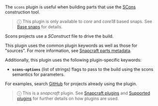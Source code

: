 The `scons` plugin is useful when building parts that use the [SCons](https://scons.org/) construction tool.

> ⓘ This plugin is only available to _core_ and _core18_ based snaps. See [Base snaps](/t/base-snaps/11198) for details.

Scons projects use a *SConstruct* file to drive the build.

This plugin uses the common plugin keywords as well as those for "sources". For more information, see [Snapcraft parts metadata](/t/snapcraft-parts-metadata/8336).

Additionally, this plugin uses the following plugin-specific keywords:

- **`scons-options`** (list of strings)
     flags to pass to the build using the scons semantics for parameters.
     
For examples, search [GitHub](https://github.com/search?q=path%3Asnapcraft.yaml+%22plugin%3A+scons%22&type=Code) for projects already using the plugin.     
     
> ⓘ  This is a *snapcraft* plugin. See [Snapcraft plugins](/t/snapcraft-plugins/4284) and [Supported plugins](/t/supported-plugins/8080) for further details on how plugins are used.